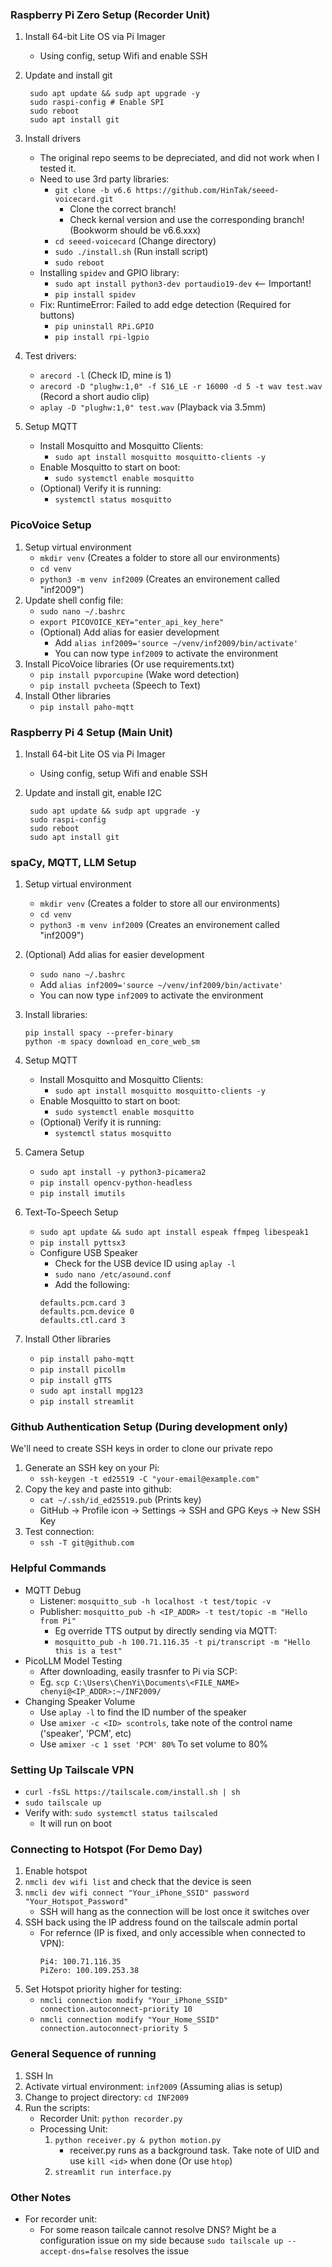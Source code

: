 ### Raspberry Pi Zero Setup (Recorder Unit)
1. Install 64-bit Lite OS via Pi Imager
    - Using config, setup Wifi and enable SSH
2. Update and install git

   ```
    sudo apt update && sudp apt upgrade -y
    sudo raspi-config # Enable SPI
    sudo reboot
    sudo apt install git
   ```

4. Install drivers
    - The original repo seems to be depreciated, and did not work when I tested it.
    - Need to use 3rd party libraries:
        - `git clone -b v6.6 https://github.com/HinTak/seeed-voicecard.git`
            - Clone the correct branch! 
            - Check kernal version and use the corresponding branch! (Bookworm should be v6.6.xxx)
        - `cd seeed-voicecard` (Change directory)
        - `sudo ./install.sh` (Run install script)
        - `sudo reboot`
    - Installing `spidev` and GPIO library:
        - `sudo apt install python3-dev portaudio19-dev` <-- Important!
        - `pip install spidev`
    - Fix: RuntimeError: Failed to add edge detection (Required for buttons)
        - `pip uninstall RPi.GPIO`
        - `pip install rpi-lgpio`
5. Test drivers:
    - `arecord -l` (Check ID, mine is 1)
    - `arecord -D "plughw:1,0" -f S16_LE -r 16000 -d 5 -t wav test.wav` (Record a short audio clip)
    - `aplay -D "plughw:1,0" test.wav` (Playback via 3.5mm)
6. Setup MQTT
    - Install Mosquitto and Mosquitto Clients:
        - `sudo apt install mosquitto mosquitto-clients -y`
    - Enable Mosquitto to start on boot:
        - `sudo systemctl enable mosquitto`
    - (Optional) Verify it is running:
        - `systemctl status mosquitto`

### PicoVoice Setup
1. Setup virtual environment
    - `mkdir venv` (Creates a folder to store all our environments)
    - `cd venv`
    - `python3 -m venv inf2009` (Creates an environement called "inf2009")
2. Update shell config file:
    - `sudo nano ~/.bashrc`
    - `export PICOVOICE_KEY="enter_api_key_here"`
    - (Optional) Add alias for easier development
        - Add `alias inf2009='source ~/venv/inf2009/bin/activate'`
        - You can now type `inf2009` to activate the environment
3. Install PicoVoice libraries (Or use requirements.txt)
    - `pip install pvporcupine` (Wake word detection)
    - `pip install pvcheeta` (Speech to Text)
4. Install Other libraries
    - `pip install paho-mqtt`

### Raspberry Pi 4 Setup (Main Unit)
1. Install 64-bit Lite OS via Pi Imager
    - Using config, setup Wifi and enable SSH
2. Update and install git, enable I2C 

   ```
    sudo apt update && sudp apt upgrade -y
    sudo raspi-config
    sudo reboot
    sudo apt install git
   ```
### spaCy, MQTT, LLM Setup
1. Setup virtual environment
    - `mkdir venv` (Creates a folder to store all our environments)
    - `cd venv`
    - `python3 -m venv inf2009` (Creates an environement called "inf2009")
2. (Optional) Add alias for easier development
    - `sudo nano ~/.bashrc`
    - Add `alias inf2009='source ~/venv/inf2009/bin/activate'`
    - You can now type `inf2009` to activate the environment
3. Install libraries:

    ```
    pip install spacy --prefer-binary
    python -m spacy download en_core_web_sm
    ```
4. Setup MQTT
    - Install Mosquitto and Mosquitto Clients:
        - `sudo apt install mosquitto mosquitto-clients -y`
    - Enable Mosquitto to start on boot:
        - `sudo systemctl enable mosquitto`
    - (Optional) Verify it is running:
        - `systemctl status mosquitto`
5. Camera Setup
    - `sudo apt install -y python3-picamera2`
    - `pip install opencv-python-headless`
    - `pip install imutils`
6. Text-To-Speech Setup
    - `sudo apt update && sudo apt install espeak ffmpeg libespeak1`
    - `pip install pyttsx3`
    - Configure USB Speaker
        - Check for the USB device ID using `aplay -l`
        - `sudo nano /etc/asound.conf`
        - Add the following:
        ```
        defaults.pcm.card 3
        defaults.pcm.device 0
        defaults.ctl.card 3
        ```
7. Install Other libraries
    - `pip install paho-mqtt`
    - `pip install picollm`
    - `pip install gTTS`
    - `sudo apt install mpg123`
    - `pip install streamlit`

### Github Authentication Setup (During development only)
We'll need to create SSH keys in order to clone our private repo
1. Generate an SSH key on your Pi:
    - `ssh-keygen -t ed25519 -C "your-email@example.com"`
2. Copy the key and paste into github:
    - `cat ~/.ssh/id_ed25519.pub` (Prints key)
    - GitHub → Profile icon → Settings → SSH and GPG Keys → New SSH Key
3. Test connection:
    - `ssh -T git@github.com`

### Helpful Commands
- MQTT Debug
    - Listener: `mosquitto_sub -h localhost -t test/topic -v`
    - Publisher: `mosquitto_pub -h <IP_ADDR> -t test/topic -m "Hello from Pi"`
        - Eg override TTS output by directly sending via MQTT:
        - `mosquitto_pub -h 100.71.116.35 -t pi/transcript -m "Hello this is a test"`
- PicoLLM Model Testing
    - After downloading, easily trasnfer to Pi via SCP:
    - Eg. `scp C:\Users\ChenYi\Documents\<FILE_NAME> chenyi@<IP_ADDR>:~/INF2009/`
- Changing Speaker Volume
    - Use `aplay -l` to find the ID number of the speaker
    - Use `amixer -c <ID> scontrols`, take note of the control name ('speaker', 'PCM', etc)
    - Use `amixer -c 1 sset 'PCM' 80%` To set volume to 80%

### Setting Up Tailscale VPN
- `curl -fsSL https://tailscale.com/install.sh | sh`
- `sudo tailscale up`
- Verify with: `sudo systemctl status tailscaled`
    - It will run on boot

### Connecting to Hotspot (For Demo Day)
1. Enable hotspot
2. `nmcli dev wifi list` and check that the device is seen
3. `nmcli dev wifi connect "Your_iPhone_SSID" password "Your_Hotspot_Password"`
    - SSH will hang as the connection will be lost once it switches over
4. SSH back using the IP address found on the tailscale admin portal
    - For refernce (IP is fixed, and only accessible when connected to VPN): 
        ```
        Pi4: 100.71.116.35
        PiZero: 100.109.253.38
        ```
5. Set Hotspot priority higher for testing:
    - `nmcli connection modify "Your_iPhone_SSID" connection.autoconnect-priority 10`
    - `nmcli connection modify "Your_Home_SSID" connection.autoconnect-priority 5`

### General Sequence of running
1. SSH In
2. Activate virtual environment: `inf2009` (Assuming alias is setup)
3. Change to project directory: `cd INF2009`
4. Run the scripts:
    - Recorder Unit: `python recorder.py`
    - Processing Unit: 
        1. `python receiver.py & python motion.py`
            - receiver.py runs as a background task. Take note of UID and use `kill <id>` when done (Or use `htop`)
        2. `streamlit run interface.py`
        
### Other Notes
- For recorder unit:
    - For some reason tailcale cannot resolve DNS? Might be a configuration issue on my side because
    `sudo tailscale up --accept-dns=false` resolves the issue